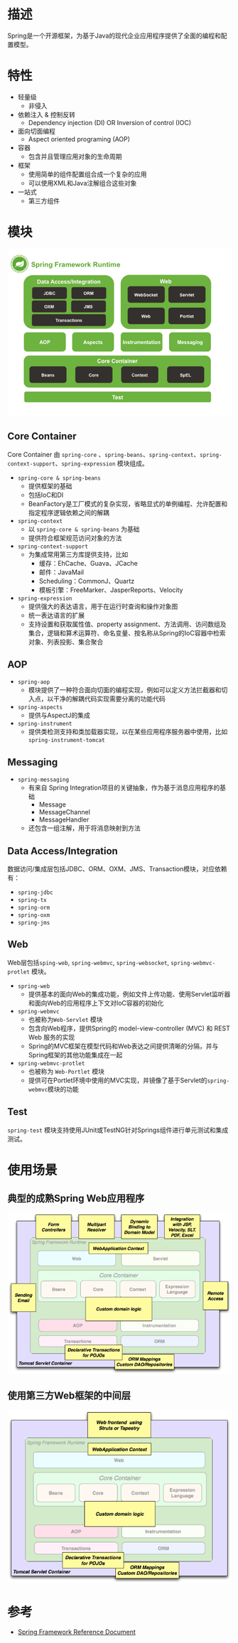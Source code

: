 # 描述

Spring是一个开源框架，为基于Java的现代企业应用程序提供了全面的编程和配置模型。

# 特性

- 轻量级
  - 非侵入
- 依赖注入 & 控制反转
  - Dependency injection (DI) OR Inversion of control (IOC)
- 面向切面编程
  - Aspect oriented programing (AOP)
- 容器
  - 包含并且管理应用对象的生命周期
- 框架
  - 使用简单的组件配置组合成一个复杂的应用
  - 可以使用XML和Java注解组合这些对象
- 一站式
  - 第三方组件

# 模块

![](imgs/spring-overview.png)

## Core Container

Core Container 由 `spring-core` 、`spring-beans`、`spring-context`、`spring-context-support`、`spring-expression` 模块组成。

- `spring-core & spring-beans`
  - 提供框架的基础
  - 包括IoC和DI
  - BeanFactory是工厂模式的复杂实现，省略显式的单例编程、允许配置和指定程序逻辑依赖之间的解耦
- `spring-context` 
  - 以 `spring-core & spring-beans` 为基础
  - 提供符合框架规范访问对象的方法
- `spring-context-support` 
  - 为集成常用第三方库提供支持，比如
    - 缓存：EhCache、Guava、JCache
    - 邮件：JavaMail
    - Scheduling：CommonJ、Quartz
    - 模板引擎：FreeMarker、JasperReports、Velocity
- `spring-expression`
  - 提供强大的表达语言，用于在运行时查询和操作对象图
  - 统一表达语言的扩展
  - 支持设置和获取属性值、property assignment、方法调用、访问数组及集合，逻辑和算术运算符、命名变量、按名称从Spring的IoC容器中检索对象、列表投影、集合聚合

## AOP

- `spring-aop` 
  - 模块提供了一种符合面向切面的编程实现，例如可以定义方法拦截器和切入点，以干净的解耦代码实现需要分离的功能代码
- `spring-aspects`
  - 提供与AspectJ的集成
- `spring-instrument`
  - 提供类检测支持和类加载器实现，以在某些应用程序服务器中使用，比如 `spring-instrument-tomcat`

## Messaging

- `spring-messaging`
  - 有来自 Spring Integration项目的关键抽象，作为基于消息应用程序的基础
    - Message
    - MessageChannel
    - MessageHandler
  - 还包含一组注解，用于将消息映射到方法

## Data Access/Integration

数据访问/集成层包括JDBC、ORM、OXM、JMS、Transaction模块，对应依赖有：

- `spring-jdbc`
- `spring-tx`
- `spring-orm`
- `spring-oxm`
- `spring-jms`

## Web

Web层包括`sping-web`, `spring-webmvc`, `spring-websocket`, `spring-webmvc-protlet` 模块。

- `spring-web`
  - 提供基本的面向Web的集成功能，例如文件上传功能、使用Servlet监听器和面向Web的应用程序上下文对IoC容器的初始化
- `spring-webmvc`
  - 也被称为`Web-Servlet` 模块
  - 包含向Web程序，提供Spring的 model-view-controller (MVC) 和 REST Web 服务的实现
  - Spring的MVC框架在模型代码和Web表达之间提供清晰的分隔，并与Spring框架的其他功能集成在一起
- `spring-webmvc-protlet`
  - 也被称为 `Web-Portlet` 模块
  - 提供可在Portlet环境中使用的MVC实现，并镜像了基于Servlet的`spring-webmvc`模块的功能

## Test

`spring-test` 模块支持使用JUnit或TestNG针对Springs组件进行单元测试和集成测试。

# 使用场景

## 典型的成熟Spring Web应用程序

![](imgs/overview-full.png)

## 使用第三方Web框架的中间层

![](imgs/overview-thirdparty-web.png)



# 参考

- [Spring Framework Reference Document](https://docs.spring.io/spring/docs/4.3.26.RELEASE/spring-framework-reference/htmlsingle/)